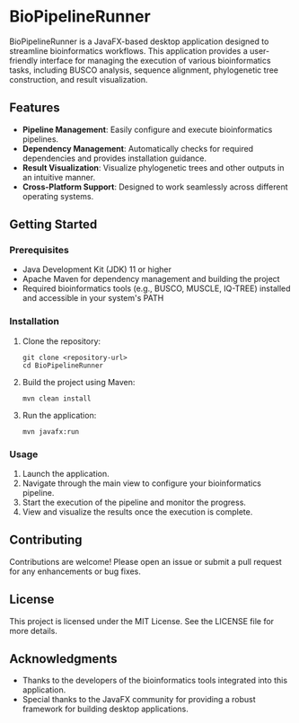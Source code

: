 # BioPipelineRunner

BioPipelineRunner is a JavaFX-based desktop application designed to streamline bioinformatics workflows. This application provides a user-friendly interface for managing the execution of various bioinformatics tasks, including BUSCO analysis, sequence alignment, phylogenetic tree construction, and result visualization.

## Features

- **Pipeline Management**: Easily configure and execute bioinformatics pipelines.
- **Dependency Management**: Automatically checks for required dependencies and provides installation guidance.
- **Result Visualization**: Visualize phylogenetic trees and other outputs in an intuitive manner.
- **Cross-Platform Support**: Designed to work seamlessly across different operating systems.

## Getting Started

### Prerequisites

- Java Development Kit (JDK) 11 or higher
- Apache Maven for dependency management and building the project
- Required bioinformatics tools (e.g., BUSCO, MUSCLE, IQ-TREE) installed and accessible in your system's PATH

### Installation

1. Clone the repository:
   ```
   git clone <repository-url>
   cd BioPipelineRunner
   ```

2. Build the project using Maven:
   ```
   mvn clean install
   ```

3. Run the application:
   ```
   mvn javafx:run
   ```

### Usage

1. Launch the application.
2. Navigate through the main view to configure your bioinformatics pipeline.
3. Start the execution of the pipeline and monitor the progress.
4. View and visualize the results once the execution is complete.

## Contributing

Contributions are welcome! Please open an issue or submit a pull request for any enhancements or bug fixes.

## License

This project is licensed under the MIT License. See the LICENSE file for more details.

## Acknowledgments

- Thanks to the developers of the bioinformatics tools integrated into this application.
- Special thanks to the JavaFX community for providing a robust framework for building desktop applications.